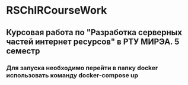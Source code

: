 # RSChIRCourseWork
## Курсовая работа по "Разработка серверных частей интернет ресурсов" в РТУ МИРЭА. 5 семестр
### Для запуска необходимо перейти в папку docker использовать команду docker-compose up
